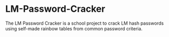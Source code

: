 # LM-Password-Cracker
The LM Password Cracker is a school project to crack LM hash passwords using self-made rainbow tables from common password criteria.
